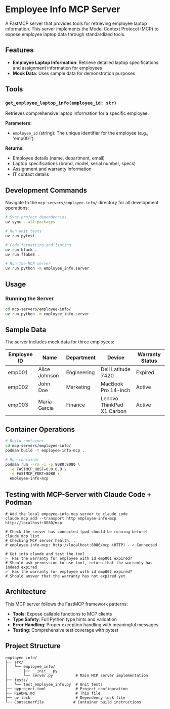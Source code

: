 # Employee Info MCP Server

A FastMCP server that provides tools for retrieving employee laptop information. This server implements the Model Context Protocol (MCP) to expose employee laptop data through standardized tools.

## Features

- **Employee Laptop Information**: Retrieve detailed laptop specifications and assignment information for employees
- **Mock Data**: Uses sample data for demonstration purposes

## Tools

### `get_employee_laptop_info(employee_id: str)`

Retrieves comprehensive laptop information for a specific employee.

**Parameters:**
- `employee_id` (string): The unique identifier for the employee (e.g., 'emp001')

**Returns:**
- Employee details (name, department, email)
- Laptop specifications (brand, model, serial number, specs)
- Assignment and warranty information
- IT contact details

## Development Commands

Navigate to the `mcp-servers/employee-info/` directory for all development operations:

```bash
# Sync project dependencies
uv sync --all-packages

# Run unit tests
uv run pytest

# Code formatting and linting
uv run black .
uv run flake8 .

# Run the MCP server
uv run python -m employee_info.server
```

## Usage

### Running the Server

```bash
cd mcp-servers/employee-info/
uv run python -m employee_info.server
```

## Sample Data

The server includes mock data for three employees:

| Employee ID | Name | Department | Device | Warranty Status |
|-------------|------|------------|--------|--------------|
| emp001 | Alice Johnson | Engineering | Dell Latitude 7420 | Expired |
| emp002 | John Doe | Marketing | MacBook Pro 14-inch | Active |
| emp003 | Maria Garcia | Finance | Lenovo ThinkPad X1 Carbon | Active |

## Container Operations

```bash
# Build container
cd mcp-servers/employee-info/
podman build -t employee-info-mcp .

# Run container
podman run --rm -i -p 8080:8080 \
  -e FASTMCP_HOST=0.0.0.0 \
  -e FASTMCP_PORT=8080 \
  employee-info-mcp
```

## Testing with MCP-Server with Claude Code + Podman

```base
# Add the local empoyee-info-mcp server to claude code 
claude mcp add --transport http employee-info-mcp http://localhost:8080/mcp

# Check the server has connected (pod should be running before)
claude mcp list
# Checking MCP server health...
# employee-info-mcp: http://localhost:8080/mcp (HTTP) - ✓ Connected

# Get into claude and test the tool
>  Has the warranty for employee with id emp001 expired?
# Should ask permission to use tool, return that the warranty has indeed expired
>  Has the warranty for employee with id emp002 expired?
# Should answer that the warranty has not expired yet
```

## Architecture

This MCP server follows the FastMCP framework patterns:

- **Tools**: Expose callable functions to MCP clients
- **Type Safety**: Full Python type hints and validation
- **Error Handling**: Proper exception handling with meaningful messages
- **Testing**: Comprehensive test coverage with pytest

## Project Structure

```
employee-info/
├── src/
│   └── employee_info/
│       ├── __init__.py
│       └── server.py          # Main MCP server implementation
├── tests/
│   └── test_employee_info.py  # Unit tests
├── pyproject.toml             # Project configuration
├── README.md                  # This file
├── uv.lock                    # Dependency lock file
└── Containerfile             # Container build instructions
```
